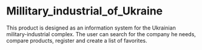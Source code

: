# Millitary_industrial_of_Ukraine
This product is designed as an information system for the Ukrainian military-industrial complex. The user can search for the company he needs, compare products, register and create a list of favorites.
